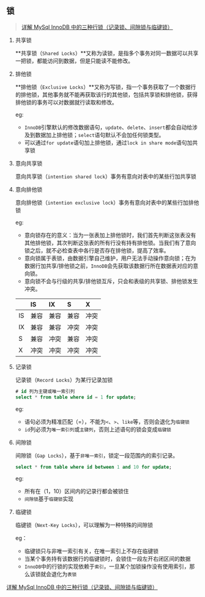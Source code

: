 
## 锁

> [详解 MySql InnoDB 中的三种行锁（记录锁、间隙锁与临键锁）](https://juejin.im/post/5b8577c26fb9a01a143fe04e)
    

1. 共享锁

    **共享锁（`Shared Locks`）**又称为读锁，是指多个事务对同一数据可以共享一把锁，都能访问到数据，但是只能读不能修改。

2. 排他锁

    **排他锁（`Exclusive Locks`）**又称为写锁，指一个事务获取了一个数据行的排他锁，其他事务就不能再获取该行的其他锁，包括共享锁和排他锁，获得排他锁的事务可以对数据就行读取和修改。
    
    eg:
    - `InnoDB`引擎默认的修改数据语句，`update`、`delete`、`insert`都会自动给涉及到数据加上排他锁；`select`语句默认不会加任何锁类型。
    - 可以通过`for update`语句加上排他锁，通过`lock in share mode`语句加共享锁

3. 意向共享锁

    意向共享锁（`intention shared lock`）事务有意向对表中的某些行加共享锁
    
4. 意向排他锁

    意向排他锁（`intention exclusive lock`）事务有意向对表中的某些行加排他锁
    
    eg:
    - 意向锁存在的意义：当为一张表加上排他锁时，我们首先判断这张表没有其他排他锁，其次判断这张表的所有行没有持有排他锁。当我们有了意向锁之后，就不必检查表中各行是否存在排他锁，提高了效率。
    - 意向锁属于表锁，由数据引擎自己维护，用户无法手动操作意向锁；在为数据行加共享/排他锁之前，`InnoDB`会先获取该数据行所在数据表对应的意向锁。
    - 意向锁不会与行级的共享/排他锁互斥，只会和表级的共享锁、排他锁发生冲突。
    
    | | IS | IX | S |  X |
    |:--- | :--- | :--- | :--- | :---|
    | IS | 兼容 | 兼容 | 兼容 | 冲突 |
    | IX | 兼容 | 兼容 | 冲突 | 冲突 |
    | S | 兼容 | 冲突 | 兼容 | 冲突 |
    | X | 冲突 | 冲突 | 冲突 | 冲突 |

5. 记录锁

    记录锁（`Record Locks`）为某行记录加锁
    
    ```sql
    # id 列为主键或唯一索引列
    select * from table where id = 1 for update;
    ```
    
    eg:
    - 语句必须为精准匹配（=），不能为`<`、`>`、`like`等，否则会退化为`临键锁`
    - `id`列必须为`唯一索引列`或`主键列`，否则上述语句的锁会变成`临键锁`
    
6. 间隙锁

    间隙锁（`Gap Locks`），基于`非唯一索引`，锁定一段范围内的索引记录。
    
    ```sql
    select * from table where id between 1 and 10 for update;
    ```
    
    eg:
    - 所有在（1，10）区间内的记录行都会被锁住
    - `间隙锁`基于`临键锁`实现
    
7. 临键锁

    临键锁（`Next-Key Locks`），可以理解为一种特殊的间隙锁
    
    eg：
    - 临键锁只与非唯一索引有关，在唯一索引上不存在临键锁
    - 当某个事务持有该数据行的临键锁时，会锁住一段左开右闭区间的数据
    - `InnoDB`中的行锁的实现依赖于`索引`，一旦某个加锁操作没有使用索引，那么该锁就会退化为`表锁`
    
[详解 MySql InnoDB 中的三种行锁（记录锁、间隙锁与临键锁）](https://juejin.im/post/5b8577c26fb9a01a143fe04e)
    


